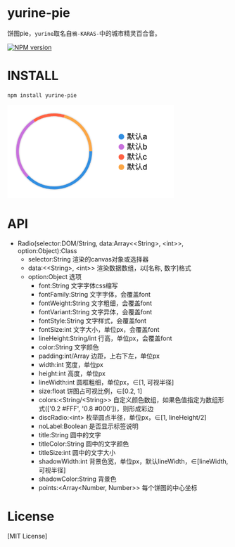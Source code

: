 # yurine-pie

饼图pie，`yurine`取名自`鴉-KARAS-`中的城市精灵百合音。

[![NPM version](https://badge.fury.io/js/yurine-pie.png)](https://npmjs.org/package/yurine-pie)

# INSTALL
```
npm install yurine-pie
```

[![preview](https://raw.githubusercontent.com/yurine-graphics/pie/master/preview.png)](https://github.com/yurine-graphics/pie)

# API
 * Radio(selector:DOM/String, data:Array\<\<String>, \<int>>, option:Object):Class
   * selector:String 渲染的canvas对象或选择器
   * data:\<\<String>, \<int>> 渲染数据数组，以\[名称, 数字]格式
   * option:Object 选项
     - font:String 文字字体css缩写
     - fontFamily:String 文字字体，会覆盖font
     - fontWeight:String 文字粗细，会覆盖font
     - fontVariant:String 文字异体，会覆盖font
     - fontStyle:String 文字样式，会覆盖font
     - fontSize:int 文字大小，单位px，会覆盖font
     - lineHeight:String/int 行高，单位px，会覆盖font
     - color:String 文字颜色
     - padding:int/Array 边距，上右下左，单位px
     - width:int 宽度，单位px
     - height:int 高度，单位px
     - lineWidth:int 圆框粗细，单位px，∈\[1, 可视半径]
     - size:float 饼图占可视比例，∈\[0.2, 1]
     - colors:\<String/\<String>> 自定义颜色数组，如果色值指定为数组形式(\['0.2 #FFF', '0.8 #000'])，则形成彩边
     - discRadio:\<int> 枚举圆点半径，单位px，∈\[1, lineHeight/2]
     - noLabel:Boolean 是否显示标签说明
     - title:String 圆中的文字
     - titleColor:String 圆中的文字颜色
     - titleSize:int 圆中的文字大小
     - shadowWidth:int 背景色宽，单位px，默认lineWidth，∈\[lineWidth, 可视半径]
     - shadowColor:String 背景色
     - points:\<Array\<Number, Number>> 每个饼图的中心坐标

# License
[MIT License]
